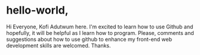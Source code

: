 # hello-world,
Hi Everyone, Kofi Adutwum here. I'm excited to learn how to use Github and hopefully, it will be helpful as I learn how to program. Please, comments and suggestions about how to use github to enhance my front-end web development skills are welcomed. Thanks.
